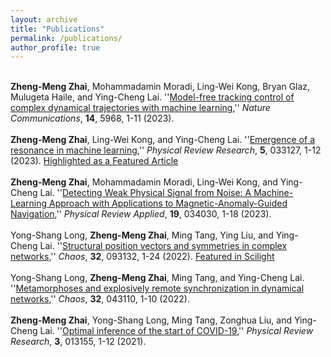 ```yaml
---
layout: archive
title: "Publications"
permalink: /publications/
author_profile: true
---
```


<br>
<b> Zheng-Meng Zhai</b>, Mohammadamin Moradi, Ling-Wei Kong, Bryan Glaz, Mulugeta Haile, and Ying-Cheng Lai. ''<a href="https://www.nature.com/articles/s41467-023-41379-3">Model-free tracking control of complex dynamical trajectories with machine learning</a>,'' <i> Nature Communications</i>, <b>14</b>, 5968, 1-11 (2023).

<br>
<br>
<b> Zheng-Meng Zhai</b>, Ling-Wei Kong, and Ying-Cheng Lai. ''<a href="https://journals.aps.org/prresearch/abstract/10.1103/PhysRevResearch.5.033127">Emergence of a resonance in machine learning</a>,'' <i> Physical Review Research</i>, <b>5</b>, 033127, 1-12 (2023). <a href="https://www.nature.com/collections/hjhbgijcei">Highlighted as a Featured Article</a>

<br>
<br>
<b> Zheng-Meng Zhai</b>, Mohammadamin Moradi, Ling-Wei Kong, and Ying-Cheng Lai. ''<a href="https://journals.aps.org/prapplied/abstract/10.1103/PhysRevApplied.19.034030">Detecting Weak Physical Signal from Noise: A Machine-Learning Approach with Applications to Magnetic-Anomaly-Guided Navigation</a>,'' <i> Physical Review Applied</i>, <b>19</b>, 034030, 1-18 (2023).

<br>
<br>
Yong-Shang Long, <b> Zheng-Meng Zhai</b>, Ming Tang, Ying Liu, and Ying-Cheng Lai. ''<a href="https://pubs.aip.org/aip/cha/article-abstract/32/9/093132/2836015/Structural-position-vectors-and-symmetries-in?redirectedFrom=fulltext">Structural position vectors and symmetries in complex networks</a>,'' <i> Chaos</i>, <b>32</b>, 093132, 1-24 (2022). <a href="https://pubs.aip.org/aip/sci/article/2022/39/391111/2849234/Mapping-network-symmetries-with-structural">Featured in Scilight</a>

<br>
<br>
Yong-Shang Long, <b> Zheng-Meng Zhai</b>, Ming Tang, and Ying-Cheng Lai. ''<a href="https://pubs.aip.org/aip/cha/article/32/4/043110/2835672/Metamorphoses-and-explosively-remote">Metamorphoses and explosively remote synchronization in dynamical networks</a>,'' <i> Chaos</i>, <b>32</b>, 043110, 1-10 (2022). 

<br>
<br>
<b> Zheng-Meng Zhai</b>, Yong-Shang Long, Ming Tang, Zonghua Liu, and Ying-Cheng Lai. ''<a href="https://journals.aps.org/prresearch/abstract/10.1103/PhysRevResearch.3.013155">Optimal inference of the start of COVID-19</a>,'' <i> Physical Review Research</i>, <b>3</b>, 013155, 1-12 (2021).


